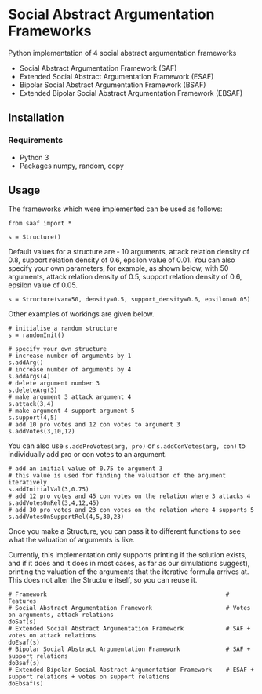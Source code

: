 # Social Abstract Argumentation Frameworks

Python implementation of 4 social abstract argumentation frameworks
* Social Abstract Argumentation Framework (SAF)
* Extended Social Abstract Argumentation Framework (ESAF)
* Bipolar Social Abstract Argumentation Framework (BSAF)
* Extended Bipolar Social Abstract Argumentation Framework (EBSAF)

## Installation

### Requirements
* Python 3
* Packages numpy, random, copy

## Usage

The frameworks which were implemented can be used as follows:
```
from saaf import *

s = Structure()
```
Default values for a structure are - 10 arguments, attack relation density of 0.8, support relation density of 0.6,  epsilon value of 0.01. You can also specify your own parameters, for example, as shown below, with 50 arguments, attack relation density of 0.5, support relation density of 0.6, epsilon value of 0.05.

```
s = Structure(var=50, density=0.5, support_density=0.6, epsilon=0.05)
```
Other examples of workings are given below.

```
# initialise a random structure
s = randomInit()

# specify your own structure
# increase number of arguments by 1
s.addArg()
# increase number of arguments by 4
s.addArgs(4)    
# delete argument number 3
s.deleteArg(3)  
# make argument 3 attack argument 4
s.attack(3,4)   
# make argument 4 support argument 5
s.support(4,5)  
# add 10 pro votes and 12 con votes to argument 3
s.addVotes(3,10,12)
```
You can also use `s.addProVotes(arg, pro)` or `s.addConVotes(arg, con)` to individually add pro or con votes to an argument.

```
# add an initial value of 0.75 to argument 3 
# this value is used for finding the valuation of the argument iteratively
s.addInitialVal(3,0.75) 
# add 12 pro votes and 45 con votes on the relation where 3 attacks 4
s.addVotesOnRel(3,4,12,45)  
# add 30 pro votes and 23 con votes on the relation where 4 supports 5
s.addVotesOnSupportRel(4,5,30,23) 
```
Once you make a Structure, you can pass it to different functions to see what the valuation of arguments is like. 

Currently, this implementation only supports printing if the solution exists, and if it does and it does in most cases, as far as our simulations suggest), printing the valuation of the arguments that the iterative formula arrives at. This does not alter the Structure itself, so you can reuse it.
```
# Framework                                                   # Features
# Social Abstract Argumentation Framework                     # Votes on arguments, attack relations
doSaf(s)
# Extended Social Abstract Argumentation Framework            # SAF + votes on attack relations
doEsaf(s)
# Bipolar Social Abstract Argumentation Framework             # SAF + support relations
doBsaf(s)
# Extended Bipolar Social Abstract Argumentation Framework    # ESAF + support relations + votes on support relations
doEbsaf(s)
```
